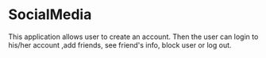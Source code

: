 # SocialMedia
This application allows user to create an account. Then the user can login to his/her account ,add friends, see friend's info, block user or log out.
